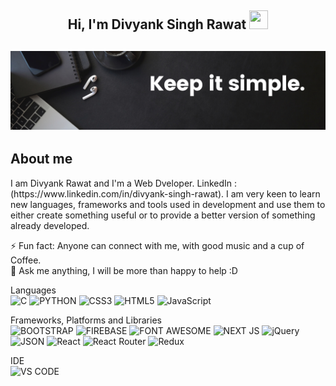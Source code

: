 <h2 align="center">Hi, I'm Divyank Singh Rawat  <img src="https://user-images.githubusercontent.com/39955420/147578264-bae0526c-028a-49d2-8af8-d08bb4edbd2a.gif" height="30" width="30"></h2>

<h2 align="center"><img src="https://raw.githubusercontent.com/DivyankRawat/DivyankRawat/main/Black%20Minimal%20Motivation%20Quote%20LinkedIn%20Banner.png"></h2>

<h2>About me</h2>
I am Divyank Rawat and I'm a Web Dveloper. LinkedIn : (https://www.linkedin.com/in/divyank-singh-rawat). I am very keen to learn new languages, frameworks and tools used in development and use them to either create something useful or to provide a better version of something already developed. 

⚡ Fun fact: Anyone can connect with me, with good music and a cup of Coffee.   
💬 Ask me anything, I will be more than happy to help :D   
     
Languages  
![C](https://img.shields.io/badge/C-00599C?style=for-the-badge&logo=c&logoColor=white)
![PYTHON](https://img.shields.io/badge/Python-FFD43B?style=for-the-badge&logo=python&logoColor=blue)
![CSS3](https://img.shields.io/badge/css3-%231572B6.svg?style=for-the-badge&logo=css3&logoColor=white)
![HTML5](https://img.shields.io/badge/html5-%23E34F26.svg?style=for-the-badge&logo=html5&logoColor=white)
![JavaScript](https://img.shields.io/badge/javascript-%23323330.svg?style=for-the-badge&logo=javascript&logoColor=%23F7DF1E)

Frameworks, Platforms and Libraries     
![BOOTSTRAP](https://img.shields.io/badge/Bootstrap-563D7C?style=for-the-badge&logo=bootstrap&logoColor=white)
![FIREBASE](https://img.shields.io/badge/firebase-ffca28?style=for-the-badge&logo=firebase&logoColor=black)
![FONT AWESOME](https://img.shields.io/badge/Font_Awesome-339AF0?style=for-the-badge&logo=fontawesome&logoColor=white)
![NEXT JS](https://img.shields.io/badge/next.js-000000?style=for-the-badge&logo=nextdotjs&logoColor=white)
![jQuery](https://img.shields.io/badge/jquery-%230769AD.svg?style=for-the-badge&logo=jquery&logoColor=white)
![JSON](https://img.shields.io/badge/json-5E5C5C?style=for-the-badge&logo=json&logoColor=white)
![React](https://img.shields.io/badge/React-20232A?style=for-the-badge&logo=react&logoColor=61DAFB)
![React Router](https://img.shields.io/badge/React_Router-CA4245?style=for-the-badge&logo=react-router&logoColor=white)
![Redux](https://img.shields.io/badge/Redux-593D88?style=for-the-badge&logo=redux&logoColor=white)

IDE   
![VS CODE](https://img.shields.io/badge/Visual_Studio_Code-0078D4?style=for-the-badge&logo=visual%20studio%20code&logoColor=white)
